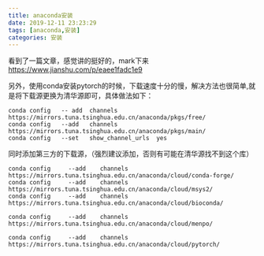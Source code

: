 ```yaml
---
title: anaconda安装
date: 2019-12-11 23:23:29
tags: [anaconda,安装]
categories: 安装
---
```


看到了一篇文章，感觉讲的挺好的，mark下来
https://www.jianshu.com/p/eaee1fadc1e9


另外，使用conda安装pytorch的时候，下载速度十分的慢，解决方法也很简单,就是将下载源更换为清华源即可，具体做法如下：

```
conda config   -- add  channels https://mirrors.tuna.tsinghua.edu.cn/anaconda/pkgs/free/
conda config   --add   channels  https://mirrors.tuna.tsinghua.edu.cn/anaconda/pkgs/main/
conda config   --set   show_channel_urls  yes
```
同时添加第三方的下载源，（强烈建议添加，否则有可能在清华源找不到这个库）
```
conda config     --add    channels   https://mirrors.tuna.tsinghua.edu.cn/anaconda/cloud/conda-forge/
conda config     --add    channels   https://mirrors.tuna.tsinghua.edu.cn/anaconda/cloud/msys2/
conda config     --add    channels   https://mirrors.tuna.tsinghua.edu.cn/anaconda/cloud/bioconda/

conda config     --add    channels   https://mirrors.tuna.tsinghua.edu.cn/anaconda/cloud/menpo/

conda config     --add    channels   https://mirrors.tuna.tsinghua.edu.cn/anaconda/cloud/pytorch/
```
